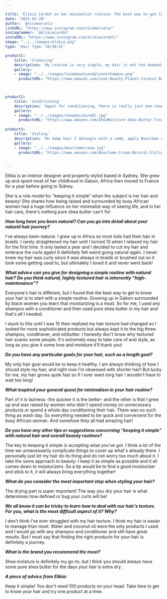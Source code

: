 ```yaml
---

title: 'Elikia Cardot on her minimalist routine: The best way to get to know your hair.'
date: "2021-03-20"
author: '@nicemarcela' 
linkURL: "https://www.instagram.com/nicemarcela/"
instagrammer: '@elikiacardot'
instaURL: "https://www.instagram.com/elikiacardot/"
image: "../../images/elikia.png"
type: 'Hair Type: 3A/3B/3C'

product1: 
    title: 'Cleansing'
    description: 'My routine is very simple, my hair is not too demanding so I would usually go with a natural plant-based shampoo from Love Beauty and Planet.'
    gallery:
    - image: "../../images/lovebeautyandplanetshampoo.png"
      productURL: "https://www.amazon.com/Love-Beauty-Planet-Coconut-Definition/dp/B07YJYXN4V/ref=sr_1_1?crid=1685EX4SXMUZE&dchild=1&keywords=love+beauty+and+planet+shampoo+coconut+milk+and+jasmine&qid=1616246352&sprefix=love+beauty+and+planet+shampoo+coc%2Caps%2C292&sr=8-1"

 

product2: 
    title: 'Conditioning'
    description: 'Again for conditioning, there is really just one step. I use the shea moisture deep conditioner, leave it on for 5-10 minutes, and wash it off.'
    gallery:
    - image: "../../images/sheamoistureDC.jpg"
      productURL: "https://www.amazon.com/SheaMoisture-Shea-Butter-Treatment-Masque/dp/B0118QDDCQ/ref=sr_1_5?crid=1HW53RKIPCF7R&dchild=1&keywords=shea+moisture+deep+treatment+masque&qid=1616246388&sprefix=shea+moisture+dee%2Caps%2C272&sr=8-5"
 
product3: 
    title: 'Styling'
    description: 'On damp hair I detangle with a comb, apply Bouclème curl cream and a bit of coconut oil, and let it air dry.'
    gallery:
    - image: "../../images/bouclemecream.jpg"
      productURL: "https://www.amazon.com/Boucleme-Cream-Natural-Styling-Cream/dp/B01N6EWJM9/ref=sr_1_3?dchild=1&keywords=boucleme+curl+cream&qid=1616246421&sr=8-3"

    
--- 
```


Elikia is an interior designer and property stylist based in Sydney. She grew up and spent most of her childhood in Gabon, Africa then moved to France for a year before going to Sidney.

She is a role model for “keeping it simple” when the subject is her hair and beauty! She shares how being raised and surrounded by busy African women had a huge influence on her minimalist way of seeing life, and in her hair care, there's nothing pure shea butter can't fix!  

***How long have you been natural? Can you go into detail about your natural hair journey?***  
 
I've always been natural. I grew up in Africa so most kids had their hair in braids. I rarely straightened my hair until I turned 13 when I relaxed my hair for the first time. It only lasted a year and I decided to cut my hair and embrace the curls again! It definitely felt weird going natural again. I never knew my hair was curly since it was always in braids or brushed out so it took some getting used to, but ultimately I loved it and never went back!   
 
***What advice can you give for designing a simple routine with natural hair? Do you think natural, highly textured hair is inherently “high-maintenance”?***  

Everyone's hair is different, but I found that the best way to get to know your hair is to start with a simple routine. Growing up in Gabon surrounded by black women you learn that moisturizing is a must. So for me, I used any shampoo with a conditioner and then used pure shea butter in my hair and that's all I needed. 

I stuck to this until I was 15 then realized my hair texture had changed so I looked for more sophisticated products but always kept it to the big three: shampoo, conditioner, and oil/butter.
I honestly don't know why textured hair scares some people. It's extremely easy to take care of and style, as long as you give it some love and moisture it’ll thank you!  
 
***Do you have any particular goals for your hair, such as a length goal?***  

My only hair goal would be to keep it healthy. I am always thinking of how I should style my hair, and right now I'm obsessed with shorter hair! But lucky for me, my hair grows quite fast so if I ever want long hair I wouldn't have to wait too long!  

***What inspired your general quest for minimalism in your hair routine?***  

Part of it is laziness -the quicker it is the better- and the other is that I grew up and was raised by women who didn't spend money on unnecessary products or spend a whole day conditioning their hair. There was no such thing as wash day. So everything needed to be quick and convenient for the busy African woman. And somehow they all had amazing hair!  
 
***Do you have any other tips or suggestions concerning “keeping it simple” with natural hair and overall beauty routines?***  
 
The key to keeping it simple is accepting what you’ve got. I think a lot of the time we unnecessarily complicate things to cover up what's already there. I personally just let my hair do its thing and do not worry too much about it. I take the same approach to beauty: I keep it as simple as possible and it all comes down to moisturizers. So a tip would be to find a good moisturizer and stick to it, it will always bring everything together!   

***What do you consider the most important step when styling your hair?***  

The drying part is super important! The way you dry your hair is what determines how defined or bug your curls will be!  

***We all know it can be tricky to learn how to deal with our hair's texture. For you, what is the most difficult aspect of it? Why?***  

I don't think I’ve ever struggled with my hair texture. I think my hair is easier to manage than most. Water and coconut oil were the only products I used and I would go with any shampoo and conditioner and still have great results. But I must say that finding the right products for your hair Is definitely a journey.  

***What is the brand you recommend the most?***  

Shea moisture is definitely my go-to, but I think you should always have some pure shea butter for the days your hair is extra dry.  


***A piece of advice from Elikia:***  

Keep it simple! You don't need 100 products on your head. Take time to get to know your hair and try one product at a time.  

